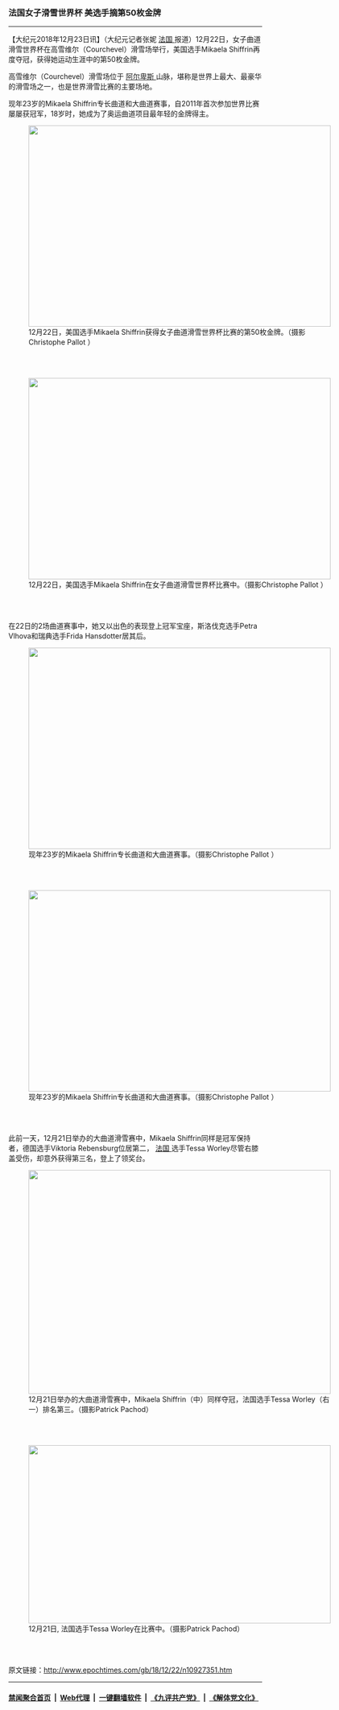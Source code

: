 ### 法国女子滑雪世界杯 美选手摘第50枚金牌
------------------------

<p>
 【大纪元2018年12月23日讯】（大纪元记者张妮
 <a href="http://www.epochtimes.com/gb/tag/%E6%B3%95%E5%9B%BD.html">
  法国
 </a>
 报道）12月22日，女子曲道滑雪世界杯在高雪维尔（Courchevel）滑雪场举行，美国选手Mikaela Shiffrin再度夺冠，获得她运动生涯中的第50枚金牌。
</p>
<p>
 高雪维尔（Courchevel）滑雪场位于
 <a href="http://www.epochtimes.com/gb/tag/%E9%98%BF%E5%B0%94%E5%8D%91%E6%96%AF.html">
  阿尔卑斯
 </a>
 山脉，堪称是世界上最大、最豪华的滑雪场之一，也是世界滑雪比赛的主要场地。
</p>
<p>
 现年23岁的Mikaela Shiffrin专长曲道和大曲道赛事，自2011年首次参加世界比赛屡屡获冠军，18岁时，她成为了奥运曲道项目最年轻的金牌得主。
</p>
<figure class="wp-caption aligncenter" id="attachment_10927360" style="width: 600px">
 <a href="http://i.epochtimes.com/assets/uploads/2018/12/a19-cows-cp-06-0742.jpg">
  <img alt="" class="size-large wp-image-10927360" height="400" src="http://i.epochtimes.com/assets/uploads/2018/12/a19-cows-cp-06-0742-600x400.jpg" width="600"/>
 </a>
 <br/><figcaption class="wp-caption-text">
  12月22日，美国选手Mikaela Shiffrin获得女子曲道滑雪世界杯比赛的第50枚金牌。（摄影Christophe Pallot ）
 </figcaption><br/>
</figure><br/>
<figure class="wp-caption aligncenter" id="attachment_10927366" style="width: 600px">
 <a href="http://i.epochtimes.com/assets/uploads/2018/12/a19-cows-cp-06-0459.jpg">
  <img alt="" class="size-large wp-image-10927366" height="400" src="http://i.epochtimes.com/assets/uploads/2018/12/a19-cows-cp-06-0459-600x400.jpg" width="600"/>
 </a>
 <br/><figcaption class="wp-caption-text">
  12月22日，美国选手Mikaela Shiffrin在女子曲道滑雪世界杯比赛中。（摄影Christophe Pallot ）
 </figcaption><br/>
</figure><br/>
<p>
 在22日的2场曲道赛事中，她又以出色的表现登上冠军宝座，斯洛伐克选手Petra Vlhova和瑞典选手Frida Hansdotter居其后。
</p>
<figure class="wp-caption aligncenter" id="attachment_10927363" style="width: 600px">
 <a href="http://i.epochtimes.com/assets/uploads/2018/12/a19-cows-cp-06-0758.jpg">
  <img alt="" class="size-large wp-image-10927363" height="400" src="http://i.epochtimes.com/assets/uploads/2018/12/a19-cows-cp-06-0758-600x400.jpg" width="600"/>
 </a>
 <br/><figcaption class="wp-caption-text">
  现年23岁的Mikaela Shiffrin专长曲道和大曲道赛事。（摄影Christophe Pallot ）
 </figcaption><br/>
</figure><br/>
<figure class="wp-caption aligncenter" id="attachment_10927364" style="width: 600px">
 <a href="http://i.epochtimes.com/assets/uploads/2018/12/a19-cows-cp-06-0818.jpg">
  <img alt="" class="size-large wp-image-10927364" height="400" src="http://i.epochtimes.com/assets/uploads/2018/12/a19-cows-cp-06-0818-600x400.jpg" width="600"/>
 </a>
 <br/><figcaption class="wp-caption-text">
  现年23岁的Mikaela Shiffrin专长曲道和大曲道赛事。（摄影Christophe Pallot ）
 </figcaption><br/>
</figure><br/>
<p>
 此前一天，12月21日举办的大曲道滑雪赛中，Mikaela Shiffrin同样是冠军保持者，德国选手Viktoria Rebensburg位居第二，
 <a href="http://www.epochtimes.com/gb/tag/%E6%B3%95%E5%9B%BD.html">
  法国
 </a>
 选手Tessa Worley尽管右膝盖受伤，却意外获得第三名，登上了领奖台。
</p>
<figure class="wp-caption aligncenter" id="attachment_10927368" style="width: 600px">
 <a href="http://i.epochtimes.com/assets/uploads/2018/12/@Patrick-Pachod-AUDI-FIS-WC-GS-Courch21Dec2018-Mikaela-Schiffrin-USA-1ere-Viktoria-Rebensburg-GER-2eme-Tessa-Worley-FRA-3eme-5082.jpg">
  <img alt="" class="size-large wp-image-10927368" height="445" src="http://i.epochtimes.com/assets/uploads/2018/12/@Patrick-Pachod-AUDI-FIS-WC-GS-Courch21Dec2018-Mikaela-Schiffrin-USA-1ere-Viktoria-Rebensburg-GER-2eme-Tessa-Worley-FRA-3eme-5082-600x445.jpg" width="600"/>
 </a>
 <br/><figcaption class="wp-caption-text">
  12月21日举办的大曲道滑雪赛中，Mikaela Shiffrin（中）同样夺冠，法国选手Tessa Worley（右一）排名第三。（摄影Patrick Pachod）
 </figcaption><br/>
</figure><br/>
<figure class="wp-caption aligncenter" id="attachment_10927371" style="width: 600px">
 <a href="http://i.epochtimes.com/assets/uploads/2018/12/@Patrick-Pachod-AUDI-FIS-WC-GS-Courch21Dec2018-Tessa-Worley-Fra-3em-4144.jpg">
  <img alt="" class="size-large wp-image-10927371" height="354" src="http://i.epochtimes.com/assets/uploads/2018/12/@Patrick-Pachod-AUDI-FIS-WC-GS-Courch21Dec2018-Tessa-Worley-Fra-3em-4144-600x354.jpg" width="600"/>
 </a>
 <br/><figcaption class="wp-caption-text">
  12月21日, 法国选手Tessa Worley在比赛中。（摄影Patrick Pachod）
 </figcaption><br/>
</figure><br/>

原文链接：http://www.epochtimes.com/gb/18/12/22/n10927351.htm


------------------------
#### [禁闻聚合首页](https://github.com/gfw-breaker/banned-news/blob/master/README.md) &nbsp;|&nbsp; [Web代理](https://github.com/gfw-breaker/open-proxy/blob/master/README.md) &nbsp;|&nbsp; [一键翻墙软件](https://github.com/gfw-breaker/nogfw/blob/master/README.md) &nbsp;|&nbsp; [《九评共产党》](https://github.com/gfw-breaker/9ping.md/blob/master/README.md#九评之一评共产党是什么) &nbsp;|&nbsp; [《解体党文化》](https://github.com/gfw-breaker/jtdwh.md/blob/master/README.md#绪论)